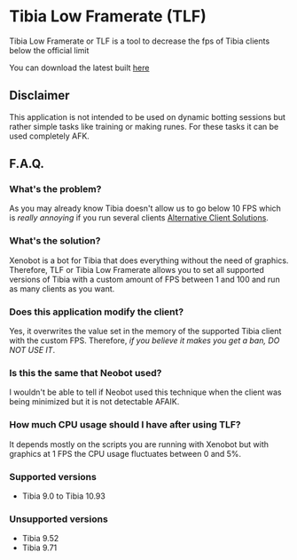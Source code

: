 # Tibia Low Framerate (TLF)
Tibia Low Framerate or TLF is a tool to decrease the fps of Tibia clients below the official limit

You can download the latest built [here](https://github.com/Chuitox/tibia-low-framerate/releases/latest)

## Disclaimer
This application is not intended to be used on dynamic botting sessions but rather simple tasks like training or making runes. For these tasks it can be used completely AFK.

## F.A.Q.
### What's the problem?
As you may already know Tibia doesn't allow us to go below 10 FPS which is *really annoying* if you run several clients [Alternative Client Solutions](http://forums.xenobot.net/showthread.php?19129-Alternative-Multiclient-Solution).

### What's the solution?
Xenobot is a bot for Tibia that does everything without the need of graphics. Therefore, TLF or Tibia Low Framerate allows you to set all supported versions of Tibia with a custom amount of FPS between 1 and 100 and run as many clients as you want.

### Does this application modify the client?
Yes, it overwrites the value set in the memory of the supported Tibia client with the custom FPS. Therefore, *if you believe it makes you get a ban, DO NOT USE IT*.

### Is this the same that Neobot used?
I wouldn't be able to tell if Neobot used this technique when the client was being minimized but it is not detectable AFAIK.

### How much CPU usage should I have after using TLF?
It depends mostly on the scripts you are running with Xenobot but with graphics at 1 FPS the CPU usage fluctuates between 0 and 5%.

### Supported versions
* Tibia 9.0 to Tibia 10.93

### Unsupported versions
* Tibia 9.52
* Tibia 9.71
